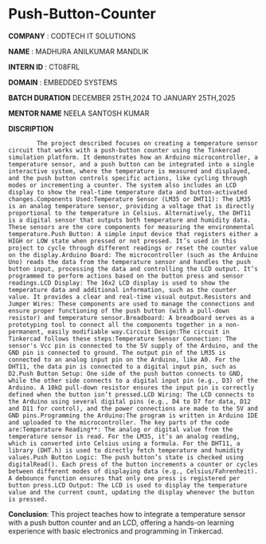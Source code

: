# Push-Button-Counter

**COMPANY** : CODTECH IT SOLUTIONS

**NAME** : MADHURA ANILKUMAR MANDLIK

**INTERN ID** : CT08FRL

**DOMAIN** : EMBEDDED SYSTEMS 

**BATCH DURATION** DECEMBER 25TH,2024 TO JANUARY 25TH,2025

**MENTOR NAME** NEELA SANTOSH KUMAR

**DISCRIPTION** 

            The project described focuses on creating a temperature sensor circuit that works with a push-button counter using the Tinkercad simulation platform. It demonstrates how an Arduino microcontroller, a temperature sensor, and a push button can be integrated into a single interactive system, where the temperature is measured and displayed, and the push button controls specific actions, like cycling through modes or incrementing a counter. The system also includes an LCD display to show the real-time temperature data and button-activated changes.Components Used:Temperature Sensor (LM35 or DHT11): The LM35 is an analog temperature sensor, providing a voltage that is directly proportional to the temperature in Celsius. Alternatively, the DHT11 is a digital sensor that outputs both temperature and humidity data. These sensors are the core components for measuring the environmental temperature.Push Button: A simple input device that registers either a HIGH or LOW state when pressed or not pressed. It’s used in this project to cycle through different readings or reset the counter value on the display.Arduino Board: The microcontroller (such as the Arduino Uno) reads the data from the temperature sensor and handles the push button input, processing the data and controlling the LCD output. It’s programmed to perform actions based on the button press and sensor readings.LCD Display: The 16x2 LCD display is used to show the temperature data and additional information, such as the counter value. It provides a clear and real-time visual output.Resistors and Jumper Wires: These components are used to manage the connections and ensure proper functioning of the push button (with a pull-down resistor) and temperature sensor.Breadboard: A breadboard serves as a prototyping tool to connect all the components together in a non-permanent, easily modifiable way.Circuit Design:The circuit in Tinkercad follows these steps:Temperature Sensor Connection: The sensor's Vcc pin is connected to the 5V supply of the Arduino, and the GND pin is connected to ground. The output pin of the LM35 is connected to an analog input pin on the Arduino, like A0. For the DHT11, the data pin is connected to a digital input pin, such as D2.Push Button Setup: One side of the push button connects to GND, while the other side connects to a digital input pin (e.g., D3) of the Arduino. A 10kΩ pull-down resistor ensures the input pin is correctly defined when the button isn’t pressed.LCD Wiring: The LCD connects to the Arduino using several digital pins (e.g., D4 to D7 for data, D12 and D11 for control), and the power connections are made to the 5V and GND pins.Programming the Arduino:The program is written in Arduino IDE and uploaded to the microcontroller. The key parts of the code are:Temperature Reading**: The analog or digital value from the temperature sensor is read. For the LM35, it’s an analog reading, which is converted into Celsius using a formula. For the DHT11, a library (DHT.h) is used to directly fetch temperature and humidity values.Push Button Logic: The push button’s state is checked using digitalRead(). Each press of the button increments a counter or cycles between different modes of displaying data (e.g., Celsius/Fahrenheit). A debounce function ensures that only one press is registered per button press.LCD Output: The LCD is used to display the temperature value and the current count, updating the display whenever the button is pressed.

**Conclusion**:
This project teaches how to integrate a temperature sensor with a push button counter and an LCD, offering a hands-on learning experience with basic electronics and programming in Tinkercad.
